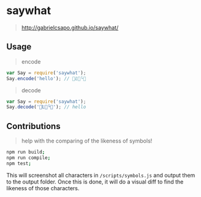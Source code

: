 # saywhat  
> http://gabrielcsapo.github.io/saywhat/

## Usage

> encode

```javascript
var Say = require('saywhat');
Say.encode('hello'); // 👬𐎛👡└💞
```

> decode

```javascript
var Say = require('saywhat');
Say.decode('👬𐎛👡└💞'); // hello
```

## Contributions

> help with the comparing of the likeness of symbols!

```bash
npm run build;
npm run compile;
npm test;
```

This will screenshot all characters in `/scripts/symbols.js` and output them to the output folder. Once this is done, it will do a visual diff to find the likeness of those characters.
